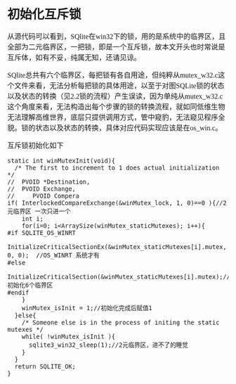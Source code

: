 # 初始化互斥锁
<font face="微软雅黑" size="3px">

从源代码可以看到，SQlite在win32下的锁，用的是系统中的临界区，且全部为二元临界区，一把锁，即是一个互斥锁，故本文开头也时常说是互斥体，如有不妥，纯属无知，还请见谅。

SQlite总共有六个临界区，每把锁有各自用途，但纯粹从mutex_w32.c这个文件来看，无法分析每把锁的具体用途，以至于对图SQLite锁的状态以及状态的转换（见2.2锁的流程）产生误读，因为单纯从mutex_w32.c这个角度来看，无法构造出每个步骤的锁的转换流程，就如同低维生物无法理解高维世界，底层只提供调用方式，管中窥豹，无法窥见程序全貌。锁的状态以及状态的转换，具体对应代码实现应该是在os_win.c。

互斥锁初始化如下

	static int winMutexInit(void){
	  /* The first to increment to 1 does actual initialization */
	//  PVOID *Destination,
	//  PVOID Exchange,
	//     PVOID Compera
	if( InterlockedCompareExchange(&winMutex_lock, 1, 0)==0 ){//2元临界区 一次只进一个
	    int i;
	    for(i=0; i<ArraySize(winMutex_staticMutexes); i++){
	#if SQLITE_OS_WINRT
	      InitializeCriticalSectionEx(&winMutex_staticMutexes[i].mutex, 0, 0);  //OS_WINRT 系统才有
	#else
	      InitializeCriticalSection(&winMutex_staticMutexes[i].mutex);//初始化6个临界区
	#endif
	    }
	    winMutex_isInit = 1;//初始化完成后赋值1
	  }else{
	    /* Someone else is in the process of initing the static mutexes */
	    while( !winMutex_isInit ){
	      sqlite3_win32_sleep(1);//2元临界区，进不了的睡觉
	    }
	  }
	  return SQLITE_OK;
	}


